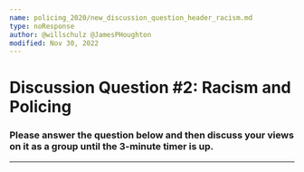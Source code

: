 ```yaml
---
name: policing_2020/new_discussion_question_header_racism.md
type: noResponse
author: @willschulz @JamesPHoughton
modified: Nov 30, 2022
---
```


# Discussion Question #2: Racism and Policing
### Please answer the question below and then discuss your views on it as a group until the 3-minute timer is up.

---
